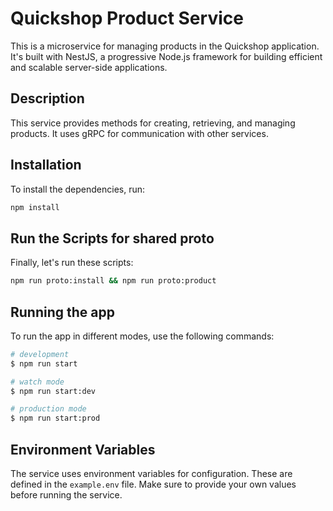 # Quickshop Product Service

This is a microservice for managing products in the Quickshop application. It's built with NestJS, a progressive Node.js framework for building efficient and scalable server-side applications.

## Description

This service provides methods for creating, retrieving, and managing products. It uses gRPC for communication with other services.

## Installation

To install the dependencies, run:

```bash
npm install
```

## Run the Scripts for shared proto

Finally, let's run these scripts:

```bash
npm run proto:install && npm run proto:product
```

## Running the app

To run the app in different modes, use the following commands:

```bash
# development
$ npm run start

# watch mode
$ npm run start:dev

# production mode
$ npm run start:prod
```

## Environment Variables

The service uses environment variables for configuration. These are defined in the `example.env` file. Make sure to provide your own values before running the service.
